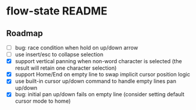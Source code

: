 # flow-state README

## Roadmap

- [ ] bug: race condition when hold on up/down arrow
- [ ] use insert/esc to collapse selection
- [x] support vertical panning when non-word character is selected (the result will retain one character selection)
- [x] support Home/End on empty line to swap implicit cursor position logic
- [x] use built-in cursor up/down command to handle empty lines pan up/down
- [x] bug: initial pan up/down fails on empty line (consider setting default cursor mode to home)
